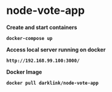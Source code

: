 # node-vote-app

<b>Create and start containers

```
docker-compose up
```

<b>Access local server running on docker
```
http://192.168.99.100:3000/
```

<b>Docker Image
```
docker pull darklink/node-vote-app
```

